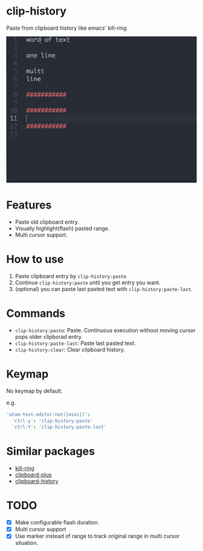 # clip-history

Paste from clipboard history like emacs' kill-ring

![gif](https://raw.githubusercontent.com/t9md/t9md/2453c4abea50741938bce79b9087e4845e8b66d1/img/atom-clip-history.gif)

# Features

* Paste old clipboard entry.
* Visually highlight(flash) pasted range.
* Multi cursor support.

# How to use

1. Paste clipboard entry by `clip-history:paste`
2. Continue `clip-history:paste` until you get entry you want.
3. (optional) you can paste last pasted text with `clip-history:paste-last`.

# Commands

* `clip-history:paste`: Paste. Continuous execution without moving cursor pops older clipborad entry.
* `clip-history:paste-last`: Paste last pasted text.
* `clip-history:clear`: Clear clipboard history.


# Keymap
No keymap by default.

e.g.

```coffeescript
'atom-text-editor:not([mini])':
  'ctrl-y': 'clip-history:paste'
  'ctrl-Y': 'clip-history:paste-last'
```

# Similar packages
* [kill-ring](https://atom.io/packages/kill-ring)
* [clipboard-plus](https://atom.io/packages/clipboard-plus)
* [clipboard-history](https://atom.io/packages/clipboard-history)

# TODO

* [x] Make configurable flash duration.
* [x] Multi cursor support
* [x] Use marker instead of range to track original range in multi cursor situation.
